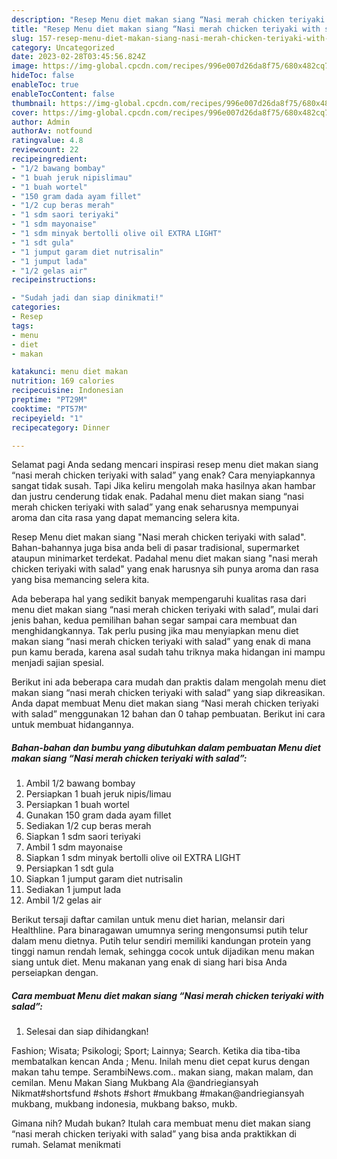 ```yaml
---
description: "Resep Menu diet makan siang “Nasi merah chicken teriyaki with salad” yang Lezat Sekali"
title: "Resep Menu diet makan siang “Nasi merah chicken teriyaki with salad” yang Lezat Sekali"
slug: 157-resep-menu-diet-makan-siang-nasi-merah-chicken-teriyaki-with-salad-yang-lezat-sekali
category: Uncategorized
date: 2023-02-28T03:45:56.824Z
image: https://img-global.cpcdn.com/recipes/996e007d26da8f75/680x482cq70/menu-diet-makan-siang-nasi-merah-chicken-teriyaki-with-salad-foto-resep-utama.jpg
hideToc: false
enableToc: true
enableTocContent: false
thumbnail: https://img-global.cpcdn.com/recipes/996e007d26da8f75/680x482cq70/menu-diet-makan-siang-nasi-merah-chicken-teriyaki-with-salad-foto-resep-utama.jpg
cover: https://img-global.cpcdn.com/recipes/996e007d26da8f75/680x482cq70/menu-diet-makan-siang-nasi-merah-chicken-teriyaki-with-salad-foto-resep-utama.jpg
author: Admin
authorAv: notfound
ratingvalue: 4.8
reviewcount: 22
recipeingredient:
- "1/2 bawang bombay"
- "1 buah jeruk nipislimau"
- "1 buah wortel"
- "150 gram dada ayam fillet"
- "1/2 cup beras merah"
- "1 sdm saori teriyaki"
- "1 sdm mayonaise"
- "1 sdm minyak bertolli olive oil EXTRA LIGHT"
- "1 sdt gula"
- "1 jumput garam diet nutrisalin"
- "1 jumput lada"
- "1/2 gelas air"
recipeinstructions:

- "Sudah jadi dan siap dinikmati!"
categories:
- Resep
tags:
- menu
- diet
- makan

katakunci: menu diet makan 
nutrition: 169 calories
recipecuisine: Indonesian
preptime: "PT29M"
cooktime: "PT57M"
recipeyield: "1"
recipecategory: Dinner

---
```



Selamat pagi Anda sedang mencari inspirasi resep menu diet makan siang “nasi merah chicken teriyaki with salad” yang enak? Cara menyiapkannya sangat tidak susah. Tapi Jika keliru mengolah maka hasilnya akan hambar dan justru cenderung tidak enak. Padahal menu diet makan siang “nasi merah chicken teriyaki with salad” yang enak seharusnya mempunyai aroma dan cita rasa yang dapat memancing selera kita.


Resep Menu diet makan siang &#34;Nasi merah chicken teriyaki with salad&#34;. Bahan-bahannya juga bisa anda beli di pasar tradisional, supermarket ataupun minimarket terdekat. Padahal menu diet makan siang &#34;nasi merah chicken teriyaki with salad&#34; yang enak harusnya sih punya aroma dan rasa yang bisa memancing selera kita.

Ada beberapa hal yang sedikit banyak mempengaruhi kualitas rasa dari menu diet makan siang “nasi merah chicken teriyaki with salad”, mulai dari jenis bahan, kedua pemilihan bahan segar sampai cara membuat dan menghidangkannya. Tak perlu pusing jika mau menyiapkan menu diet makan siang “nasi merah chicken teriyaki with salad” yang enak di mana pun kamu berada, karena asal sudah tahu triknya maka hidangan ini mampu menjadi sajian spesial.


Berikut ini ada beberapa cara mudah dan praktis dalam mengolah menu diet makan siang “nasi merah chicken teriyaki with salad” yang siap dikreasikan. Anda dapat membuat Menu diet makan siang “Nasi merah chicken teriyaki with salad” menggunakan 12 bahan dan 0 tahap pembuatan. Berikut ini cara untuk membuat hidangannya.

<!--inarticleads1-->

##### Bahan-bahan dan bumbu yang dibutuhkan dalam pembuatan Menu diet makan siang “Nasi merah chicken teriyaki with salad”:

1. Ambil 1/2 bawang bombay
1. Persiapkan 1 buah jeruk nipis/limau
1. Persiapkan 1 buah wortel
1. Gunakan 150 gram dada ayam fillet
1. Sediakan 1/2 cup beras merah
1. Siapkan 1 sdm saori teriyaki
1. Ambil 1 sdm mayonaise
1. Siapkan 1 sdm minyak bertolli olive oil EXTRA LIGHT
1. Persiapkan 1 sdt gula
1. Siapkan 1 jumput garam diet nutrisalin
1. Sediakan 1 jumput lada
1. Ambil 1/2 gelas air


Berikut tersaji daftar camilan untuk menu diet harian, melansir dari Healthline. Para binaragawan umumnya sering mengonsumsi putih telur dalam menu dietnya. Putih telur sendiri memiliki kandungan protein yang tinggi namun rendah lemak, sehingga cocok untuk dijadikan menu makan siang untuk diet. Menu makanan yang enak di siang hari bisa Anda perseiapkan dengan. 

<!--inarticleads2-->

##### Cara membuat Menu diet makan siang “Nasi merah chicken teriyaki with salad”:


1. Selesai dan siap dihidangkan!

Fashion; Wisata; Psikologi; Sport; Lainnya; Search. Ketika dia tiba-tiba membatalkan kencan Anda ; Menu. Inilah menu diet cepat kurus dengan makan tahu tempe. SerambiNews.com.. makan siang, makan malam, dan cemilan. Menu Makan Siang Mukbang Ala @andriegiansyah Nikmat#shortsfund #shots #short #mukbang #makan@andriegiansyah mukbang, mukbang indonesia, mukbang bakso, mukb. 

Gimana nih? Mudah bukan? Itulah cara membuat menu diet makan siang “nasi merah chicken teriyaki with salad” yang bisa anda praktikkan di rumah. Selamat menikmati
